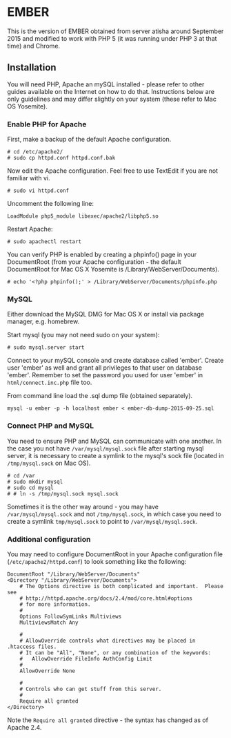 # EMBER
This is the version of EMBER obtained from server atisha around September 2015 and modified to work with PHP 5 (it was running under PHP 3 at that time) and Chrome.

## Installation

You will need PHP, Apache an mySQL installed - please refer to other guides available on the Internet on how to do that. Instructions below are only guidelines and may differ slightly on your system (these refer to Mac OS Yosemite).

### Enable PHP for Apache

First, make a backup of the default Apache configuration.

```
# cd /etc/apache2/
# sudo cp httpd.conf httpd.conf.bak
```

Now edit the Apache configuration. Feel free to use TextEdit if you are not familiar with vi.

```
# sudo vi httpd.conf
```

Uncomment the following line:

```
LoadModule php5_module libexec/apache2/libphp5.so
```

Restart Apache:

```
# sudo apachectl restart
```

You can verify PHP is enabled by creating a phpinfo() page in your DocumentRoot (from your Apache configuration - the default DocumentRoot for Mac OS X Yosemite is /Library/WebServer/Documents).

```
# echo '<?php phpinfo();' > /Library/WebServer/Documents/phpinfo.php
```

### MySQL

Either download the MySQL DMG for Mac OS X or install via package manager, e.g. homebrew.

Start mysql (you may not need sudo on your system):

```
# sudo mysql.server start
```

Connect to your mySQL console and create database called 'ember'. Create user 'ember' as well and grant all privileges to that user on database 'ember'. Remember to set the password you used for user 'ember' in `html/connect.inc.php` file too.

From command line load the .sql dump file (obtained separately).

```
mysql -u ember -p -h localhost ember < ember-db-dump-2015-09-25.sql
```

### Connect PHP and MySQL
You need to ensure PHP and MySQL can communicate with one another. In the case you not have `/var/mysql/mysql.sock` file after starting mysql server, it is necessary to create a symlink to the mysql's sock file (located in `/tmp/mysql.sock` on Mac OS).

```
# cd /var 
# sudo mkdir mysql
# sudo cd mysql
# # ln -s /tmp/mysql.sock mysql.sock
```

Sometimes it is the other way around - you may have `/var/mysql/mysql.sock` and not `/tmp/mysql.sock`, in which case you need to create a symlink `tmp/mysql.sock` to point to `/var/mysql/mysql.sock`.

### Additional configuration 

You may need to configure DocumentRoot in your Apache configuration file (`/etc/apache2/httpd.conf`) to look something like the following:

```
DocumentRoot "/Library/WebServer/Documents"
<Directory "/Library/WebServer/Documents">
    # The Options directive is both complicated and important.  Please see
    # http://httpd.apache.org/docs/2.4/mod/core.html#options
    # for more information.
    #
    Options FollowSymLinks Multiviews
    MultiviewsMatch Any

    #
    # AllowOverride controls what directives may be placed in .htaccess files.
    # It can be "All", "None", or any combination of the keywords:
    #   AllowOverride FileInfo AuthConfig Limit
    #
    AllowOverride None

    #
    # Controls who can get stuff from this server.
    #
    Require all granted
</Directory>
```

Note the `Require all granted` directive - the syntax has changed as of Apache 2.4.
